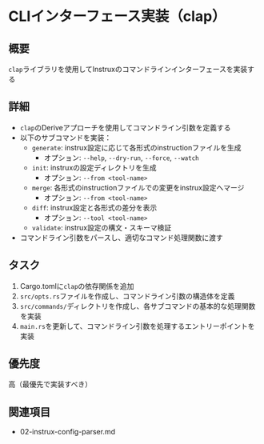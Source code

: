 # CLIインターフェース実装（clap）

## 概要
`clap`ライブラリを使用してInstruxのコマンドラインインターフェースを実装する

## 詳細
- `clap`のDeriveアプローチを使用してコマンドライン引数を定義する
- 以下のサブコマンドを実装：
  - `generate`: instrux設定に応じて各形式のinstructionファイルを生成
    - オプション: `--help`, `--dry-run`, `--force`, `--watch`
  - `init`: instruxの設定ディレクトリを生成
    - オプション: `--from <tool-name>`
  - `merge`: 各形式のinstructionファイルでの変更をinstrux設定へマージ
    - オプション: `--from <tool-name>`
  - `diff`: instrux設定と各形式の差分を表示
    - オプション: `--tool <tool-name>`
  - `validate`: instrux設定の構文・スキーマ検証
- コマンドライン引数をパースし、適切なコマンド処理関数に渡す

## タスク
1. Cargo.tomlに`clap`の依存関係を追加
2. `src/opts.rs`ファイルを作成し、コマンドライン引数の構造体を定義
3. `src/commands/`ディレクトリを作成し、各サブコマンドの基本的な処理関数を実装
4. `main.rs`を更新して、コマンドライン引数を処理するエントリーポイントを実装

## 優先度
高（最優先で実装すべき）

## 関連項目
- 02-instrux-config-parser.md
